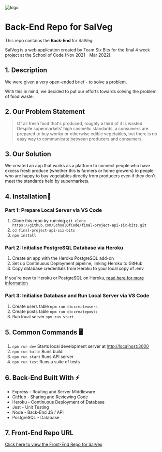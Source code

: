 ![logo](https://user-images.githubusercontent.com/93285219/157888599-5be96246-c9e0-4d6f-8449-649806b4bb60.png)

# Back-End Repo for SalVeg

This repo contains the **Back-End** for SalVeg. 

SalVeg is a web application created by Team Six Bits for the final 4 week project at the School of Code (Nov 2021 - Mar 2022).

## 1. Description

We were given a very open-ended brief - to solve a problem. 

With this in mind, we decided to put our efforts towards solving the problem of food waste.

## 2. Our Problem Statement

> Of all fresh food that's produced, roughly a third of it is wasted.
Despite supermarkets' high cosmetic standards, a consumers are prepared to buy wonky or otherwise edible vegetables, but there is no easy way to communicate between producers and consumers.

## 3. Our Solution

We created an app that works as a platform to connect people who have excess fresh produce (whether this is farmers or home growers) to people who are happy to buy vegetables directly from producers even if they don't meet the standards held by supermarkets.


## **4. Installation**🔧

### Part 1: Prepare Local Server via VS Code
1. Clone this repo by running `git clone https://github.com/SchoolOfCode/final-project-api-six-bits.git`
2. `cd final-project-api-six-bits`
3. `npm install`

### Part 2: Initialise PostgreSQL Database via Heroku 
1. Create an app with the Heroku PostgreSQL add-on
2. Set up Continuous Deployment pipeline, linking Heroku to GitHub
3. Copy database credentials from Heroku to your local copy of .env

If you're new to Heroku or PostgreSQL on Heroku, [read here for more information](https://devcenter.heroku.com/categories/heroku-postgres)

### Part 3:  Initialise Database and Run Local Server via VS Code
1. Create users table `npm run db:createusers`
2. Create posts table `npm run db:createposts`
3. Run local server `npm run start`

## 5. Common Commands  🖥️ 

1. `npm run dev` Starts local development server at [http://localhost:3000](http://localhost:3000)
2. `npm run build` Runs build
3. `npm run start` Runs API server
4. `npm run test` Runs a suite of tests

## 6. Back-End Built With ⚡
- Express    -    Routing and Server Middleware
- GitHub     -    Sharing and Reviewing Code
- Heroku     -    Continuous Deployment of Database
- Jest       -    Unit Testing
- Node       -    Back-End JS / API
- PostgreSQL -    Database


## 7. Front-End Repo URL

[Click here to view the Front-End Repo for SalVeg](https://github.com/SchoolOfCode/final-project-front-end-six-bits.git)


